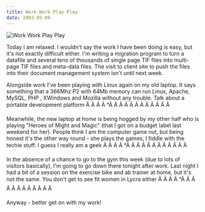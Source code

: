 ```yaml
---
title: Work Work Play Play
date: 2003-05-09
---
```


![Work Work Play Play](https://source.unsplash.com/7QCBakMyDCE/1600x900)

Today I am relaxed. I wouldn't say the work I have been doing is easy, but it's not exactly difficult either. I'm writing a migration program to turn a datafile and several tens of thousands of single page TIF files into multi-page TIF files and meta-data files. The visit to client site to push the files into their document management system isn't until next week.

Alongside work I've been playing with Linux again on my old laptop. It says something that a 366Mhz P2 with 64Mb memory can run Linux, Apache, MySQL, PHP , XWindows and Mozilla without any trouble. Talk about a portable development platform Ã Ã Ã Ã °Ã Ã Ã Ã Ã Ã Ã Ã Ã Ã Ã Ã 

Meanwhile, the new laptop at home is being hogged by my other half who is playing "Heroes of Might and Magic" (that I got on a budget label last weekend for her). People think I am the computer game nut, but being honest it's the other way round - she plays the games, I fiddle with the techie stuff. I guess I really am a geek Ã Ã Ã Ã °Ã Ã Ã Ã Ã Ã Ã Ã Ã Ã Ã Ã 

In the absence of a chance to go to the gym this week (due to lots of visitors basically), I'm going to go down there tonight after work. Last night I had a bit of a session on the exercise bike and ab trainer at home, but it's not the same. You don't get to see fit women in Lycra either Ã Ã Ã Ã °Ã Ã Ã Ã Ã Ã Ã Ã Ã Ã Ã Ã 

Anyway - better get on with my work!